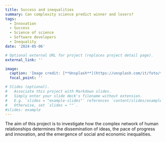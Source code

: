 ```yaml
---
title: Success and inequalities
summary: Can complexity science predict winner and losers? 
tags:
  - Innovation
  - Success
  - Science of science
  - Software developers
  - Inequality
date: '2024-05-06'

# Optional external URL for project (replaces project detail page).
external_link: ''

image:
  caption: 'Image credit: [**Unsplash**](https://unsplash.com/it/foto/testo-UN4PadDppAU?utm_content=creditShareLink&utm_medium=referral&utm_source=unsplash)'
  focal_point: ''

# Slides (optional).
#   Associate this project with Markdown slides.
#   Simply enter your slide deck's filename without extension.
#   E.g. `slides = "example-slides"` references `content/slides/example-slides.md`.
#   Otherwise, set `slides = ""`.
#slides: example
---
```


The aim of this project is to investigate how the complex network of human relationships determines the dissemination of ideas, the pace of progress and innovation, and the emergence of social and economic inequalities.